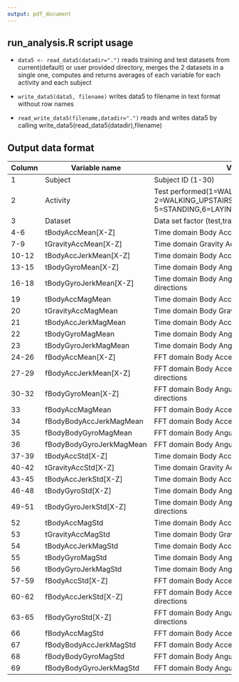 ```yaml
---
output: pdf_document
---
```

## run_analysis.R script usage
* ```data5 <- read_data5(datadir=".")``` reads training and test datasets from current(default) or user provided directory, merges the 2 datasets in a single one, computes and returns averages of each variable 
for each activity and each subject

* ```write_data5(data5, filename)``` writes data5 to filename in text format without row names

* ```read_write_data5(filename,datadir=".")``` reads and writes data5 by calling write_data5(read_data5(datadir),filename) 

## Output data format
Column|    Variable name       | Variable description
----- |------------------------|-------------------------
1     |Subject                 | Subject ID (1-30)   
2     |Activity                | Test performed(1=WALKING, 2=WALKING_UPSTAIRS,3=WALKING_DOWNSTAIRS,4=SITTING, 5=STANDING,6=LAYING
3     |Dataset                 | Data set factor (test,train)
4-6   |tBodyAccMean[X-Z]       | Time domain Body Acceleration Mean in X,Y, Z directions
7-9   |tGravityAccMean[X-Z]    | Time domain Gravity Acceleration Mean in X,Y, Z directions
10-12 |tBodyAccJerkMean[X-Z]   | Time domain Body Acceleration Jerk Mean in X,Y, Z directions
13-15 |tBodyGyroMean[X-Z]      | Time domain Body Angular velocity Mean in X,Y, Z directions
16-18 |tBodyGyroJerkMean[X-Z]  | Time domain Body Angular velocity Jerk Mean in X,Y, Z directions
19    |tBodyAccMagMean         | Time domain Body Acceleration Magnitude Mean
20    |tGravityAccMagMean      | Time domain Body Gravity Acceleration Magnitude Mean
21    |tBodyAccJerkMagMean     | Time domain Body Acceleration Jerk Magnitude Mean
22    |tBodyGyroMagMean        | Time domain Body Angular velocity Magnitude Mean
23    |tBodyGyroJerkMagMean    | Time domain Body Angular velocity Jerk Magnitude Mean
24-26 |fBodyAccMean[X-Z]       | FFT domain Body Acceleration Mean in X,Y, and Z directions
27-29 |fBodyAccJerkMean[X-Z]   | FFT domain Body Acceleration Jerk Mean in X,Y, and Z directions
30-32 |fBodyGyroMean[X-Z]      | FFT domain Body Angular velocity Mean in X,Y, and Z directions
33    |fBodyAccMagMean         | FFT domain Body Acceleration Magnitude Mean
34    |fBodyBodyAccJerkMagMean | FFT domain Body Acceleration Jerk Magnitude Mean
35    |fBodyBodyGyroMagMean    | FFT domain Body Angular velocity Magnitude Mean
36    |fBodyBodyGyroJerkMagMean| FFT domain Body Angular velocity JerkMagnitude Mean
37-39 |tBodyAccStd[X-Z]        | Time domain Body Acceleration Stdev in X,Y,Z directions
40-42 |tGravityAccStd[X-Z]     | Time domain Gravity Acceleration Stdev in X,Y,Z directions
43-45 |tBodyAccJerkStd[X-Z]    | Time domain Body Acceleration Jerk Stdev in X,Y,Z directions
46-48 |tBodyGyroStd[X-Z]       | Time domain Body Angular velocity Stdev in X,Y,Z directions
49-51 |tBodyGyroJerkStd[X-Z]   | Time domain Body Angular velocity Jerk Stdev in X,Y,Z directions
52    |tBodyAccMagStd          | Time domain Body Acceleration Magnitude Stdev
53    |tGravityAccMagStd       | Time domain Body Gravity Acceleration Magnitude Stdev
54    |tBodyAccJerkMagStd      | Time domain Body Acceleration Jerk Magnitude Stdev
55    |tBodyGyroMagStd         | Time domain Body Angular velocity Magnitude Stdev
56    |tBodyGyroJerkMagStd     | Time domain Body Angular velocity Jerk Magnitude Stdev
57-59 |fBodyAccStd[X-Z]        | FFT domain Body Acceleration Stdev in X,Y, and Z directions
60-62 |fBodyAccJerkStd[X-Z]    | FFT domain Body Acceleration Jerk Stdev in X,Y, and Z directions
63-65 |fBodyGyroStd[X-Z]       | FFT domain Body Angular velocity Stdev in X,Y, and Z directions
66    |fBodyAccMagStd          | FFT domain Body Acceleration Magnitude Stdev
67    |fBodyBodyAccJerkMagStd  | FFT domain Body Acceleration Jerk Magnitude Stdev
68    |fBodyBodyGyroMagStd     | FFT domain Body Angular velocity Magnitude Stdev
69    |fBodyBodyGyroJerkMagStd | FFT domain Body Angular velocity JerkMagnitude Stdev

